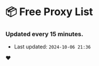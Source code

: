 # :package: Free Proxy List
### Updated every 15 minutes.

- Last updated: `2024-10-06 21:36`

:heart:
